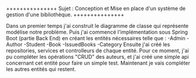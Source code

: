 +++++++++++++++ Sujet : Conception et Mise en place d'un système de gestion d'une bibliothèque. +++++++++++++++

Dans un premier temps j'ai construit le diagramme de classe qui représente modélise notre problème. Puis j'ai commencé l'implémentation sous Spring Boot (partie Back End) en créant les entités nécessaires telle que :
							-Admin
							-Author
							-Student
							-Book
							-IssuedBooks
							-Category
Ensuite j'ai créé les repositories, services et controlleurs de chaque entité.
Pour ce moment, j'ai pu compléter les opérations "CRUD" des auteurs, et j'ai créé une simple api concernant cet entité pour
faire un simple test.
Maintenant je vais compléter les autres entités qui restent.
